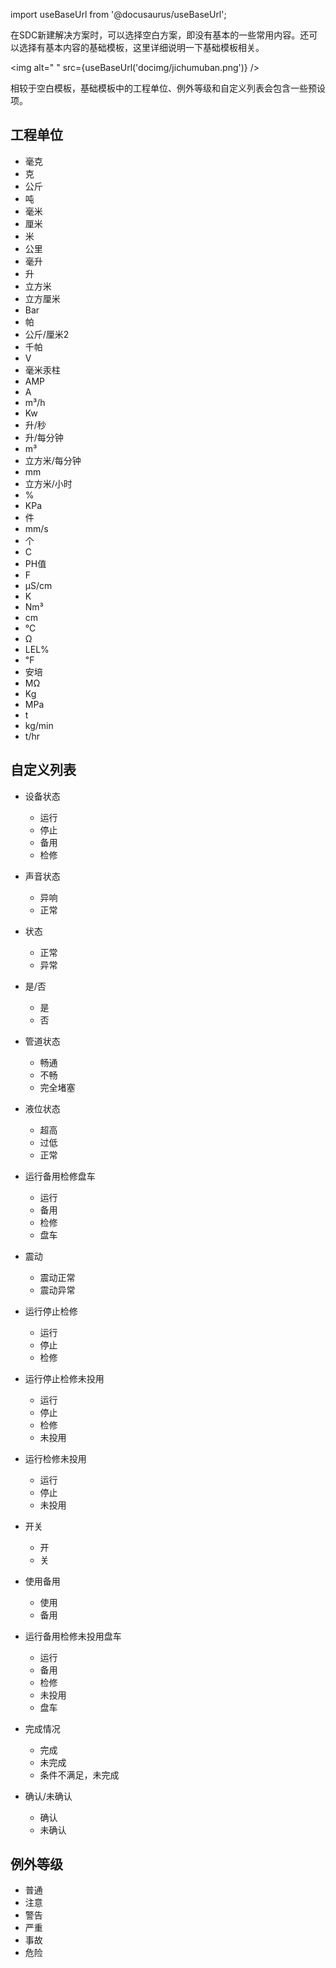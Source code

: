
import useBaseUrl from '@docusaurus/useBaseUrl';

在SDC新建解决方案时，可以选择空白方案，即没有基本的一些常用内容。还可以选择有基本内容的基础模板，这里详细说明一下基础模板相关。

<img alt=" " src={useBaseUrl('docimg/jichumuban.png')} />

相较于空白模板，基础模板中的工程单位、例外等级和自定义列表会包含一些预设项。

## 工程单位

* 毫克
* 克
* 公斤
* 吨
* 毫米
* 厘米
* 米
* 公里
* 毫升
* 升
* 立方米
* 立方厘米
* Bar
* 帕
* 公斤/厘米2
* 千帕
* V
* 毫米汞柱
* AMP
* A
* m³/h
* Kw
* 升/秒
* 升/每分钟
* m³
* 立方米/每分钟
* mm
* 立方米/小时
* %
* KPa
* 件
* mm/s
* 个
* C
* PH值
* F
* µS/cm
* K
* Nm³
* cm
* ℃
* Ω
* LEL%
* ℉
* 安培
* MΩ
* Kg
* MPa
* t
* kg/min
* t/hr

## 自定义列表

* 设备状态  
  * 运行
  * 停止
  * 备用
  * 检修

* 声音状态
  * 异响
  * 正常

* 状态
  * 正常
  * 异常

* 是/否
  * 是
  * 否

* 管道状态
  * 畅通
  * 不畅
  * 完全堵塞

* 液位状态
  * 超高
  * 过低
  * 正常

* 运行备用检修盘车
  * 运行
  * 备用
  * 检修
  * 盘车

* 震动
  * 震动正常
  * 震动异常

* 运行停止检修
  * 运行
  * 停止
  * 检修

* 运行停止检修未投用
  * 运行
  * 停止
  * 检修
  * 未投用

* 运行检修未投用
  * 运行
  * 停止
  * 未投用

* 开关
  * 开
  * 关

* 使用备用
  * 使用
  * 备用

* 运行备用检修未投用盘车
  * 运行
  * 备用
  * 检修
  * 未投用
  * 盘车

* 完成情况
  * 完成
  * 未完成
  * 条件不满足，未完成

* 确认/未确认
  * 确认
  * 未确认

## 例外等级

* 普通
* 注意
* 警告
* 严重
* 事故
* 危险